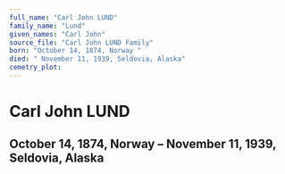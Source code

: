 ```yaml
---
full_name: "Carl John LUND"
family_name: "Lund"
given_names: "Carl John"
source_file: "Carl John LUND Family"
born: "October 14, 1874, Norway "
died: " November 11, 1939, Seldovia, Alaska"
cemetry_plot: 
---
```

# Carl John LUND

## October 14, 1874, Norway – November 11, 1939, Seldovia, Alaska

